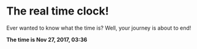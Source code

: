 # The real time clock!

Ever wanted to know what the time is? Well, your journey is about to end!

**The time is Nov 27, 2017, 03:36**